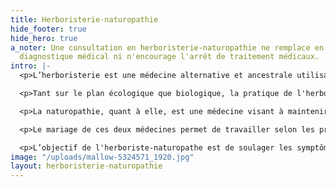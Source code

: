 ```yaml
---
title: Herboristerie-naturopathie
hide_footer: true
hide_hero: true
a_noter: Une consultation en herboristerie-naturopathie ne remplace en aucun cas un
  diagnostique médical ni n'encourage l'arrêt de traitement médicaux.
intro: |-
  <p>L’herboristerie est une médecine alternative et ancestrale utilisant les plantes, les arbres et les champignons médicinaux pour soutenir et retrouver la santé. Ces végétaux sont utilisés sous différentes formes: teintures-mère, vinaigres médicinaux, infusions, décoctions, poudres, huiles, onguents, sirops, cataplasmes,etc.</p>

  <p>Tant sur le plan écologique que biologique, la pratique de l'herboristerie prend en considération l'interdépendance des organismes vivants. Ainsi, l'herboriste choisit ou prépare des concoctions de qualité tout en assurant la pérennité des plantes cultivées ou récoltées. Cette préoccupation se retrouve également dans le choix d'ingrédients sains présents dans les transformations (huiles, cires ou émulsifiants, huiles essentielles, etc.).</p>

  <p>La naturopathie, quant à elle, est une médecine visant à maintenir et/ou à rétablir l’équilibre et la santé de façon globale par des moyens naturels.</p>

  <p>Le mariage de ces deux médecines permet de travailler selon les principes de la naturopathie tout en ayant les connaissances et le savoir-faire de l’herboriste qui est en mesure de suggérer et préparer des mélanges de plantes personnalisés et adaptés aux besoins des personnes qui consultent.</p>

  <p>L’objectif de l'herboriste-naturopathe est de soulager les symptômes sans épuiser le système, de travailler sur la source du problème de santé en ciblant les déséquilibres présents et de faire un travail de fond en nourrissant et en fortifiant l’organisme de façon globale.</p>
image: "/uploads/mallow-5324571_1920.jpg"
layout: herboristerie-naturopathie
---
```


